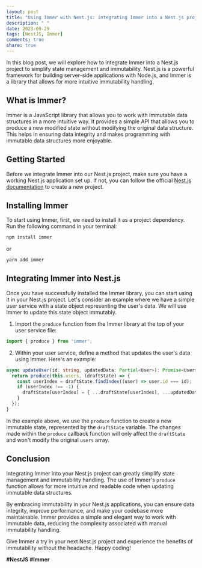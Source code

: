 ```yaml
---
layout: post
title: "Using Immer with Nest.js: integrating Immer into a Nest.js project"
description: " "
date: 2023-09-29
tags: [NestJS, Immer]
comments: true
share: true
---
```


In this blog post, we will explore how to integrate Immer into a Nest.js project to simplify state management and immutability. Nest.js is a powerful framework for building server-side applications with Node.js, and Immer is a library that allows for more intuitive immutability handling.

## What is Immer?

Immer is a JavaScript library that allows you to work with immutable data structures in a more intuitive way. It provides a simple API that allows you to produce a new modified state without modifying the original data structure. This helps in ensuring data integrity and makes programming with immutable data structures more enjoyable.

## Getting Started

Before we integrate Immer into our Nest.js project, make sure you have a working Nest.js application set up. If not, you can follow the official [Nest.js documentation](https://docs.nestjs.com/) to create a new project.

## Installing Immer

To start using Immer, first, we need to install it as a project dependency. Run the following command in your terminal:

``` bash
npm install immer
```

or

``` bash
yarn add immer
```

## Integrating Immer into Nest.js

Once you have successfully installed the Immer library, you can start using it in your Nest.js project. Let's consider an example where we have a simple user service with a state object representing the user's data. We will use Immer to update this state object immutably.

1. Import the `produce` function from the Immer library at the top of your user service file:

``` typescript
import { produce } from 'immer';
```

2. Within your user service, define a method that updates the user's data using Immer. Here's an example:

``` typescript
async updateUser(id: string, updatedData: Partial<User>): Promise<User> {
  return produce(this.users, (draftState) => {
    const userIndex = draftState.findIndex((user) => user.id === id);
    if (userIndex !== -1) {
      draftState[userIndex] = { ...draftState[userIndex], ...updatedData };
    }
  });
}
```

In the example above, we use the `produce` function to create a new immutable state, represented by the `draftState` variable. The changes made within the `produce` callback function will only affect the `draftState` and won't modify the original `users` array.

## Conclusion

Integrating Immer into your Nest.js project can greatly simplify state management and immutability handling. The use of Immer's `produce` function allows for more intuitive and readable code when updating immutable data structures.

By embracing immutability in your Nest.js applications, you can ensure data integrity, improve performance, and make your codebase more maintainable. Immer provides a simple and elegant way to work with immutable data, reducing the complexity associated with manual immutability handling.

Give Immer a try in your next Nest.js project and experience the benefits of immutability without the headache. Happy coding!

**#NestJS** **#Immer**